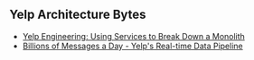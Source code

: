 ## Yelp Architecture Bytes

-  [Yelp Engineering: Using Services to Break Down a Monolith](https://www.infoq.com/news/2015/03/yelp-soa-break-monoliths/)
-  [Billions of Messages a Day - Yelp's Real-time Data Pipeline](https://engineeringblog.yelp.com/2016/07/billions-of-messages-a-day-yelps-real-time-data-pipeline.html)
